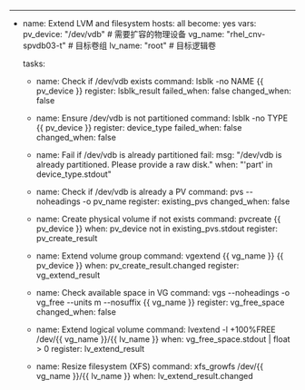 ---
- name: Extend LVM and filesystem
  hosts: all
  become: yes
  vars:
    pv_device: "/dev/vdb"  # 需要扩容的物理设备
    vg_name: "rhel_cnv-spvdb03-t"  # 目标卷组
    lv_name: "root"  # 目标逻辑卷

  tasks:
    - name: Check if /dev/vdb exists
      command: lsblk -no NAME {{ pv_device }}
      register: lsblk_result
      failed_when: false
      changed_when: false

    - name: Ensure /dev/vdb is not partitioned
      command: lsblk -no TYPE {{ pv_device }}
      register: device_type
      failed_when: false
      changed_when: false

    - name: Fail if /dev/vdb is already partitioned
      fail:
        msg: "/dev/vdb is already partitioned. Please provide a raw disk."
      when: "'part' in device_type.stdout"

    - name: Check if /dev/vdb is already a PV
      command: pvs --noheadings -o pv_name
      register: existing_pvs
      changed_when: false

    - name: Create physical volume if not exists
      command: pvcreate {{ pv_device }}
      when: pv_device not in existing_pvs.stdout
      register: pv_create_result

    - name: Extend volume group
      command: vgextend {{ vg_name }} {{ pv_device }}
      when: pv_create_result.changed
      register: vg_extend_result

    - name: Check available space in VG
      command: vgs --noheadings -o vg_free --units m --nosuffix {{ vg_name }}
      register: vg_free_space
      changed_when: false

    - name: Extend logical volume
      command: lvextend -l +100%FREE /dev/{{ vg_name }}/{{ lv_name }}
      when: vg_free_space.stdout | float > 0
      register: lv_extend_result

    - name: Resize filesystem (XFS)
      command: xfs_growfs /dev/{{ vg_name }}/{{ lv_name }}
      when: lv_extend_result.changed